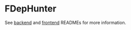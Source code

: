 # FDepHunter

See [backend](./library/README.md) and [frontend](./frontend/README.md) READMEs for more information.
